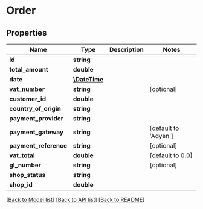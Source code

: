 # Order

## Properties
Name | Type | Description | Notes
------------ | ------------- | ------------- | -------------
**id** | **string** |  | 
**total_amount** | **double** |  | 
**date** | [**\DateTime**](Date.md) |  | 
**vat_number** | **string** |  | [optional] 
**customer_id** | **double** |  | 
**country_of_origin** | **string** |  | 
**payment_provider** | **string** |  | 
**payment_gateway** | **string** |  | [default to 'Adyen']
**payment_reference** | **string** |  | [optional] 
**vat_total** | **double** |  | [default to 0.0]
**gl_number** | **string** |  | [optional] 
**shop_status** | **string** |  | 
**shop_id** | **double** |  | 

[[Back to Model list]](../README.md#documentation-for-models) [[Back to API list]](../README.md#documentation-for-api-endpoints) [[Back to README]](../README.md)


